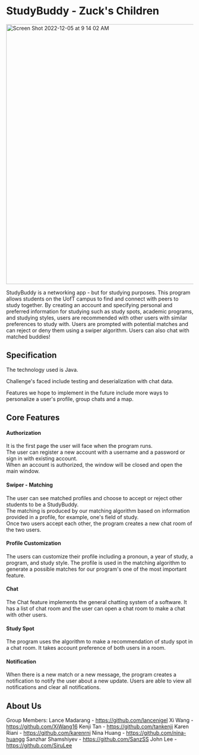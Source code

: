 # StudyBuddy - Zuck's Children

<img width="700" alt="Screen Shot 2022-12-05 at 9 14 02 AM" src="https://user-images.githubusercontent.com/107783734/205658383-b9125772-ad0b-4a77-af51-cc5c33721888.png">

StudyBuddy is a networking app - but for studying purposes. This program allows students on the UofT campus to find and connect with peers to study together. By creating an account and specifying personal and preferred information for studying such as study spots, academic programs, and studying styles, users are recommended with other users with similar preferences to study with. Users are prompted with potential matches and can reject or deny them using a swiper algorithm. Users can also chat with matched buddies!

## Specification
The technology used is Java.

Challenge's faced include testing and deserialization with chat data.

Features we hope to implement in the future include more ways to personalize 
a user's profile, group chats and a map.

## Core Features

#### Authorization
It is the first page the user will face when the program runs.\
The user can register a new account with a username and a password or sign in with existing account.\
When an account is authorized, the window will be closed and open the main window.

#### Swiper - Matching
The user can see matched profiles and choose to accept or reject other students to be a StudyBuddy.\
The matching is produced by our matching algorithm based on information provided in a profile, for example, one's field of study.\
Once two users accept each other, the program creates a new chat room of the two users.

#### Profile Customization
The users can customize their profile including a pronoun, a year of study, a program, and study style.
The profile is used in the matching algorithm to generate a possible matches for our program's one of the most important feature.

#### Chat
The Chat feature implements the general chatting system of a software. It has a list of chat room and the user can open a chat room
to make a chat with other users.

#### Study Spot
The program uses the algorithm to make a recommendation of study spot in a chat room. It takes account preference of both users in a room.

#### Notification
When there is a new match or a new message, the program creates a notification to notify the user about a new update. Users are able to view all notifications and clear all notifications. 


## About Us
Group Members:
  Lance Madarang - https://github.com/lancenigel
  Xi Wang - https://github.com/XiWang16
  Kenji Tan - https://github.com/tankenji
  Karen Riani - https://github.com/karenrni
  Nina Huang - https://github.com/nina-huangg
  Sanzhar Shamshiyev - https://github.com/SanzSS
John Lee - https://github.com/SiruLee
